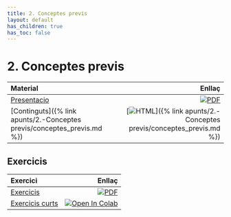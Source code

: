 ```yaml
---
title: 2. Conceptes previs
layout: default
has_children: true
has_toc: false
---
```


# 2. Conceptes previs

| Material                                                                |                                                                                                                                             Enllaç |
|:------------------------------------------------------------------------|---------------------------------------------------------------------------------------------------------------------------------------------------:|
| [Presentacio](3.1-conceptes_previs.pdf)                                 |       [![PDF](https://img.shields.io/badge/PDF-2.--conceptes_previs.pdf-blue?logo=adobe-acrobat-reader&logoColor=white)](3.1-conceptes_previs.pdf) |
| [Continguts]({% link apunts/2.-Conceptes previs/conceptes_previs.md %}) | [![HTML](https://img.shields.io/badge/HTML-continguts-blue?logo=html5&logoColor=white)]({% link apunts/2.-Conceptes previs/conceptes_previs.md %}) |

## Exercicis

| Exercici                                             |                                                                                                                                                                                               Enllaç |
|:-----------------------------------------------------|-----------------------------------------------------------------------------------------------------------------------------------------------------------------------------------------------------:|
| [Exercicis](https://classroom.github.com/a/dLGXkYCq) |                                                                        [![PDF](https://img.shields.io/badge/GitHub%20Classroom-Exercicis-blue?logo=github)](https://classroom.github.com/a/dLGXkYCq) |
| [Exercicis curts](1.-exercicis.ipynb)                | [![Open In Colab](https://colab.research.google.com/assets/colab-badge.svg)](https://colab.research.google.com/github/lawer/mia/blob/main/apunts/2.-Conceptes%20previs/exercicis/1.-exercicis.ipynb) |

